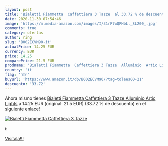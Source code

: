 ```yaml
---
layout: post
title: 'Bialetti Fiammetta  Caffettiera 3 Tazze  al 33.72 % de descuento'
date: 2020-11-30 07:54:46
image: 'https://m.media-amazon.com/images/I/31rP7wQPHbL._SL200_.jpg'
comments: true
category: ofertas
author: ring
slug: 'B002ECVM90-it'
actualPrice: 14.25 EUR
currency: EUR
price: 14.25
comparePrice: 21.5 EUR
prodname: 'Bialetti Fiammetta  Caffettiera 3 Tazze  Alluminio  Artic Lights'
country: 'it'
flag: '🇮🇹'
buyurl: 'https://www.amazon.it/dp/B002ECVM90/?tag=tolees00-21'
descuento: '33.72'
---
```


Ahora mismo tienes [Bialetti Fiammetta  Caffettiera 3 Tazze  Alluminio  Artic Lights](https://www.amazon.it/dp/B002ECVM90/?tag=tolees00-21) a 14.25 EUR (original: 21.5 EUR) (33.72 %  de descuento) en el siguiente enlace!

[![Bialetti Fiammetta  Caffettiera 3 Tazze ](https://m.media-amazon.com/images/I/31rP7wQPHbL._SL200_.jpg)](https://www.amazon.it/dp/B002ECVM90/?tag=tolees00-21)

ℹ️:


[Visítala!!!](https://www.amazon.it/dp/B002ECVM90/?tag=tolees00-21)
